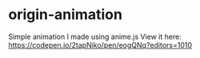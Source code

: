 # origin-animation
Simple animation I made using anime.js View it here: https://codepen.io/2tapNiko/pen/eogQNq?editors=1010

